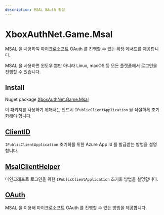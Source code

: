```yaml
---
description: MSAL OAuth 확장
---
```


# XboxAuthNet.Game.Msal

MSAL 을 사용하여 마이크로소프트 OAuth 를 진행할 수 있는 확장 메서드를 제공합니다.

MSAL 을 사용하면 윈도우 뿐만 아니라 Linux, macOS 등 모든 플랫폼에서 로그인을 진행할 수 있습니다.

## Install

Nuget package [XboxAuthNet.Game.Msal](https://www.nuget.org/packages/XboxAuthNet.Game.Msal)

이 패키지를 사용하기 위해서는 반드시 `IPublicClientApplication` 을 적절하게 초기화해야 합니다.

## [ClientID](clientid.md)

`IPublicClientApplication` 초기화를 위한 Azure App Id 를 발급받는 방법을 설명합니다.

## [MsalClientHelper](msalclienthelper.md)

마인크래프트 로그인을 위한 `IPublicClientApplication` 초기화 방법을 설명합니다.

## [OAuth](oauth.md)

MSAL 을 이용해 마이크로소프트 OAuth 를 진행할 수 있는 방법을 제공합니다.
